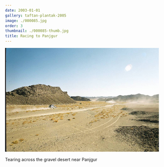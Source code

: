 ```yaml
---
date: 2003-01-01
gallery: taftan-plantak-2005
image: ./000085.jpg
order: 3
thumbnail: ./000085-thumb.jpg
title: Racing to Panjgur
---
```


![Racing to Panjgur](./000085.jpg)

Tearing across the gravel desert near Panjgur